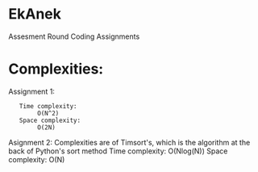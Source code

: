 # EkAnek
Assesment Round Coding Assignments

# Complexities:

   Assignment 1:

       Time complexity: 
            O(N^2)
       Space complexity: 
            O(2N)

   Asignment 2:
    Complexities are of Timsort's, which is the algorithm at the back of Python's sort method
       Time complexity: 
            O(Nlog(N))
       Space complexity: 
            O(N)


